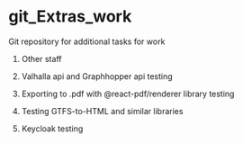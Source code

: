 # git_Extras_work

Git repository for additional tasks for work

1. Other staff

2. Valhalla api and Graphhopper api testing

3. Exporting to .pdf with @react-pdf/renderer library testing

4. Testing GTFS-to-HTML and similar libraries

5. Keycloak testing
